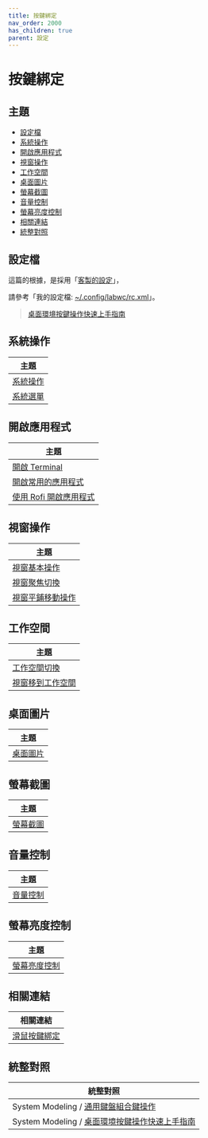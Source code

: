 ```yaml
---
title: 按鍵綁定
nav_order: 2000
has_children: true
parent: 設定
---
```



# 按鍵綁定




## 主題

* [設定檔](#設定檔)
* [系統操作](#系統操作)
* [開啟應用程式](#開啟應用程式)
* [視窗操作](#視窗操作)
* [工作空間](#工作空間)
* [桌面圖片](#桌面圖片)
* [螢幕截圖](#螢幕截圖)
* [音量控制](#音量控制)
* [螢幕亮度控制](#螢幕亮度控制)
* [相關連結](#相關連結)
* [統整對照](#統整對照)




## 設定檔

這篇的根據，是採用「[客製的設定](https://github.com/samwhelp/fedora-labwc-adjustment/tree/main/prototype/main/labwc-config/Main/asset/overlay/etc/skel/.config/labwc)」，

請參考「我的設定檔: [~/.config/labwc/rc.xml](https://github.com/samwhelp/fedora-labwc-adjustment/blob/main/prototype/main/labwc-config/Main/asset/overlay/etc/skel/.config/labwc/rc.xml)」。


> [桌面環境按鍵操作快速上手指南](https://samwhelp.github.io/system-modeling/read/zh_tw/quick-start)




## 系統操作

| 主題 |
| --- |
| [系統操作](keybind/system-control) |
| [系統選單](keybind/system-menu) |




## 開啟應用程式

| 主題 |
| --- |
| [開啟 Terminal](keybind/application-launch-terminal) |
| [開啟常用的應用程式](keybind/application-launch-favorite) |
| [使用 Rofi 開啟應用程式](keybind/application-launch-rofi) |




## 視窗操作

| 主題 |
| --- |
| [視窗基本操作](keybind/window-control) |
| [視窗聚焦切換](keybind/window-focus) |
| [視窗平鋪移動操作](keybind/window-tiling-move) |




## 工作空間

| 主題 |
| --- |
| [工作空間切換](keybind/workspace-switch) |
| [視窗移到工作空間](keybind/window-move-to-workspace) |




## 桌面圖片

| 主題 |
| --- |
| [桌面圖片](keybind/wallpaper-control) |




## 螢幕截圖

| 主題 |
| --- |
| [螢幕截圖](keybind/screenshot-control) |




## 音量控制

| 主題 |
| --- |
| [音量控制](keybind/volume-control) |




## 螢幕亮度控制

| 主題 |
| --- |
| [螢幕亮度控制](keybind/monitor-brightness-control) |




## 相關連結

| 相關連結 |
| ------- |
| [滑鼠按鍵綁定](https://samwhelp.github.io/note-about-fedora-labwc/read/config/mousebind.html) |




## 統整對照

| 統整對照 |
| ------- |
| System Modeling / [通用鍵盤組合鍵操作](https://samwhelp.github.io/system-modeling/read/zh_tw/spec-keybind-common) |
| System Modeling / [桌面環境按鍵操作快速上手指南](https://samwhelp.github.io/system-modeling/read/zh_tw/quick-start) |

